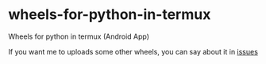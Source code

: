 # wheels-for-python-in-termux
Wheels for python in termux (Android​ App)

If you want me to uploads some other wheels, you can say about it in [issues](https://github.com/Almaz-Kabirov/wheels-for-python-in-termux/issues)
